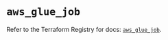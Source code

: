 # `aws_glue_job`

Refer to the Terraform Registry for docs: [`aws_glue_job`](https://registry.terraform.io/providers/hashicorp/aws/6.5.0/docs/resources/glue_job).
